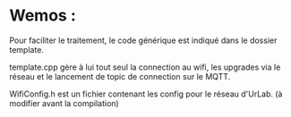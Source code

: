 # Wemos :
Pour faciliter le traitement, le code générique est indiqué dans le dossier template.

template.cpp gère à lui tout seul la connection au wifi, les upgrades via le réseau
et le lancement de topic de connection sur le MQTT.

WifiConfig.h est un fichier contenant les config pour le réseau d'UrLab. (à modifier avant la compilation)
